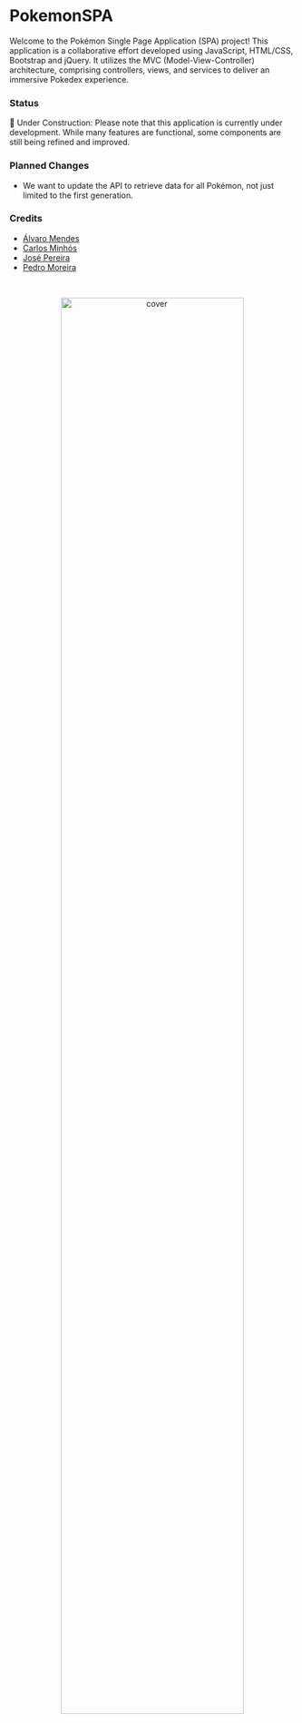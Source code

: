 # PokemonSPA
Welcome to the Pokémon Single Page Application (SPA) project! This application is a collaborative effort developed using JavaScript, HTML/CSS, Bootstrap and jQuery. It utilizes the MVC (Model-View-Controller) architecture, comprising controllers, views, and services to deliver an immersive Pokedex experience.

### Status
🚧 Under Construction: Please note that this application is currently under development. While many features are functional, some components are still being refined and improved.

### Planned Changes
- We want to update the API to retrieve data for all Pokémon, not just limited to the first generation.  

### Credits
- [Álvaro Mendes](https://www.linkedin.com/in/alvaro-afp-mendes)
- [Carlos Minhós](https://www.linkedin.com/in/carlos-minhos)
- [José Pereira](https://www.linkedin.com/in/SaPereira97)
- [Pedro Moreira](https://www.linkedin.com/in/pedroarmoreira/)

<br>
<p align="center">
  <img src="https://github.com/pedroMoreira96/PokemonSPA/assets/159487606/6dc5054d-fb0e-45e9-994a-64fc6d1a14f8" alt="cover" style="width: 80%;"/>
</p>

